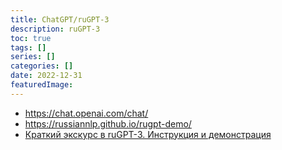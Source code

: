```yaml
---
title: ChatGPT/ruGPT-3
description: ruGPT-3
toc: true
tags: []
series: []
categories: []
date: 2022-12-31
featuredImage:
---
```


- <https://chat.openai.com/chat/>
- <https://russiannlp.github.io/rugpt-demo/>
- [Краткий экскурс в ruGPT-3. Инструкция и демонстрация](https://habr.com/ru/post/589663/)

